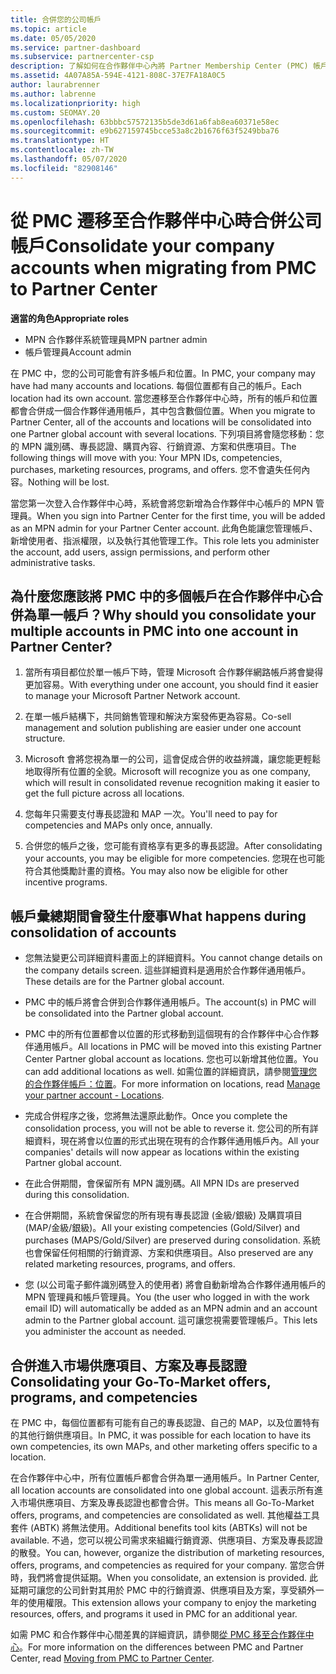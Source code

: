 ```yaml
---
title: 合併您的公司帳戶
ms.topic: article
ms.date: 05/05/2020
ms.service: partner-dashboard
ms.subservice: partnercenter-csp
description: 了解如何在合作夥伴中心內將 Partner Membership Center (PMC) 帳戶合併成一個帳戶。 適用於從 PMC 遷移至合作夥伴中心
ms.assetid: 4A07A85A-594E-4121-808C-37E7FA18A0C5
author: laurabrenner
ms.author: labrenne
ms.localizationpriority: high
ms.custom: SEOMAY.20
ms.openlocfilehash: 63bbbc57572135b5de3d61a6fab8ea60371e58ec
ms.sourcegitcommit: e9b627159745bcce53a8c2b1676f63f5249bba76
ms.translationtype: HT
ms.contentlocale: zh-TW
ms.lasthandoff: 05/07/2020
ms.locfileid: "82908146"
---
```

# <a name="consolidate-your-company-accounts-when-migrating-from-pmc-to-partner-center"></a><span data-ttu-id="e1ce6-104">從 PMC 遷移至合作夥伴中心時合併公司帳戶</span><span class="sxs-lookup"><span data-stu-id="e1ce6-104">Consolidate your company accounts when migrating from PMC to Partner Center</span></span>

<span data-ttu-id="e1ce6-105">**適當的角色**</span><span class="sxs-lookup"><span data-stu-id="e1ce6-105">**Appropriate roles**</span></span>

- <span data-ttu-id="e1ce6-106">MPN 合作夥伴系統管理員</span><span class="sxs-lookup"><span data-stu-id="e1ce6-106">MPN partner admin</span></span>
- <span data-ttu-id="e1ce6-107">帳戶管理員</span><span class="sxs-lookup"><span data-stu-id="e1ce6-107">Account admin</span></span>

<span data-ttu-id="e1ce6-108">在 PMC 中，您的公司可能會有許多帳戶和位置。</span><span class="sxs-lookup"><span data-stu-id="e1ce6-108">In PMC, your company may have had many accounts and locations.</span></span> <span data-ttu-id="e1ce6-109">每個位置都有自己的帳戶。</span><span class="sxs-lookup"><span data-stu-id="e1ce6-109">Each location had its own account.</span></span> <span data-ttu-id="e1ce6-110">當您遷移至合作夥伴中心時，所有的帳戶和位置都會合併成一個合作夥伴通用帳戶，其中包含數個位置。</span><span class="sxs-lookup"><span data-stu-id="e1ce6-110">When you migrate to Partner Center, all of the accounts and locations will be consolidated into one Partner global account with several locations.</span></span> <span data-ttu-id="e1ce6-111">下列項目將會隨您移動：您的 MPN 識別碼、專長認證、購買內容、行銷資源、方案和供應項目。</span><span class="sxs-lookup"><span data-stu-id="e1ce6-111">The following things will move with you: Your MPN IDs, competencies, purchases, marketing resources, programs, and offers.</span></span> <span data-ttu-id="e1ce6-112">您不會遺失任何內容。</span><span class="sxs-lookup"><span data-stu-id="e1ce6-112">Nothing will be lost.</span></span>

<span data-ttu-id="e1ce6-113">當您第一次登入合作夥伴中心時，系統會將您新增為合作夥伴中心帳戶的 MPN 管理員。</span><span class="sxs-lookup"><span data-stu-id="e1ce6-113">When you sign into Partner Center for the first time, you will be added as an MPN admin for your Partner Center account.</span></span> <span data-ttu-id="e1ce6-114">此角色能讓您管理帳戶、新增使用者、指派權限，以及執行其他管理工作。</span><span class="sxs-lookup"><span data-stu-id="e1ce6-114">This role lets you administer the account, add users, assign permissions, and perform other administrative tasks.</span></span>

## <a name="why-should-you-consolidate-your-multiple-accounts-in-pmc-into-one-account-in-partner-center"></a><span data-ttu-id="e1ce6-115">為什麼您應該將 PMC 中的多個帳戶在合作夥伴中心合併為單一帳戶？</span><span class="sxs-lookup"><span data-stu-id="e1ce6-115">Why should you consolidate your multiple accounts in PMC into one account in Partner Center?</span></span>

1. <span data-ttu-id="e1ce6-116">當所有項目都位於單一帳戶下時，管理 Microsoft 合作夥伴網路帳戶將會變得更加容易。</span><span class="sxs-lookup"><span data-stu-id="e1ce6-116">With everything under one account, you should find it easier to manage your Microsoft Partner Network account.</span></span>

2. <span data-ttu-id="e1ce6-117">在單一帳戶結構下，共同銷售管理和解決方案發佈更為容易。</span><span class="sxs-lookup"><span data-stu-id="e1ce6-117">Co-sell management and solution publishing are easier under one account structure.</span></span>

3. <span data-ttu-id="e1ce6-118">Microsoft 會將您視為單一的公司，這會促成合併的收益辨識，讓您能更輕鬆地取得所有位置的全貌。</span><span class="sxs-lookup"><span data-stu-id="e1ce6-118">Microsoft will recognize you as one company, which will result in consolidated revenue recognition making it easier to get the full picture across all locations.</span></span>  

4. <span data-ttu-id="e1ce6-119">您每年只需要支付專長認證和 MAP 一次。</span><span class="sxs-lookup"><span data-stu-id="e1ce6-119">You'll need to pay for competencies and MAPs only once, annually.</span></span>

5. <span data-ttu-id="e1ce6-120">合併您的帳戶之後，您可能有資格享有更多的專長認證。</span><span class="sxs-lookup"><span data-stu-id="e1ce6-120">After consolidating your accounts, you may be eligible for more competencies.</span></span> <span data-ttu-id="e1ce6-121">您現在也可能符合其他獎勵計畫的資格。</span><span class="sxs-lookup"><span data-stu-id="e1ce6-121">You may also now be eligible for other incentive programs.</span></span>


## <a name="what-happens-during-consolidation-of-accounts"></a><span data-ttu-id="e1ce6-122">帳戶彙總期間會發生什麼事</span><span class="sxs-lookup"><span data-stu-id="e1ce6-122">What happens during consolidation of accounts</span></span>

- <span data-ttu-id="e1ce6-123">您無法變更公司詳細資料畫面上的詳細資料。</span><span class="sxs-lookup"><span data-stu-id="e1ce6-123">You cannot change details on the company details screen.</span></span> <span data-ttu-id="e1ce6-124">這些詳細資料是適用於合作夥伴通用帳戶。</span><span class="sxs-lookup"><span data-stu-id="e1ce6-124">These details are for the Partner global account.</span></span> 

- <span data-ttu-id="e1ce6-125">PMC 中的帳戶將會合併到合作夥伴通用帳戶。</span><span class="sxs-lookup"><span data-stu-id="e1ce6-125">The account(s) in PMC will be consolidated into the Partner global account.</span></span>

- <span data-ttu-id="e1ce6-126">PMC 中的所有位置都會以位置的形式移動到這個現有的合作夥伴中心合作夥伴通用帳戶。</span><span class="sxs-lookup"><span data-stu-id="e1ce6-126">All locations in PMC will be moved into this existing Partner Center Partner global account as locations.</span></span> <span data-ttu-id="e1ce6-127">您也可以新增其他位置。</span><span class="sxs-lookup"><span data-stu-id="e1ce6-127">You can add additional locations as well.</span></span> <span data-ttu-id="e1ce6-128">如需位置的詳細資訊，請參閱[管理您的合作夥伴帳戶：位置](manage-locations.md)。</span><span class="sxs-lookup"><span data-stu-id="e1ce6-128">For more information on locations, read  [Manage your partner account - Locations](manage-locations.md).</span></span>

- <span data-ttu-id="e1ce6-129">完成合併程序之後，您將無法還原此動作。</span><span class="sxs-lookup"><span data-stu-id="e1ce6-129">Once you complete the consolidation process, you will not be able to reverse it.</span></span> <span data-ttu-id="e1ce6-130">您公司的所有詳細資料，現在將會以位置的形式出現在現有的合作夥伴通用帳戶內。</span><span class="sxs-lookup"><span data-stu-id="e1ce6-130">All your companies' details will now appear as locations within the existing Partner global account.</span></span> 

- <span data-ttu-id="e1ce6-131">在此合併期間，會保留所有 MPN 識別碼。</span><span class="sxs-lookup"><span data-stu-id="e1ce6-131">All MPN IDs are preserved during this consolidation.</span></span>

- <span data-ttu-id="e1ce6-132">在合併期間，系統會保留您的所有現有專長認證 (金級/銀級) 及購買項目 (MAP/金級/銀級)。</span><span class="sxs-lookup"><span data-stu-id="e1ce6-132">All your existing competencies (Gold/Silver) and purchases (MAPS/Gold/Silver) are preserved during consolidation.</span></span> <span data-ttu-id="e1ce6-133">系統也會保留任何相關的行銷資源、方案和供應項目。</span><span class="sxs-lookup"><span data-stu-id="e1ce6-133">Also preserved are any related marketing resources, programs, and offers.</span></span>

- <span data-ttu-id="e1ce6-134">您 (以公司電子郵件識別碼登入的使用者) 將會自動新增為合作夥伴通用帳戶的 MPN 管理員和帳戶管理員。</span><span class="sxs-lookup"><span data-stu-id="e1ce6-134">You (the user who logged in with the work email ID) will automatically be added as an MPN admin and an account admin to the Partner global account.</span></span> <span data-ttu-id="e1ce6-135">這可讓您視需要管理帳戶。</span><span class="sxs-lookup"><span data-stu-id="e1ce6-135">This lets you administer the account as needed.</span></span>

## <a name="consolidating-your-go-to-market-offers-programs-and-competencies"></a><span data-ttu-id="e1ce6-136">合併進入市場供應項目、方案及專長認證</span><span class="sxs-lookup"><span data-stu-id="e1ce6-136">Consolidating your Go-To-Market offers, programs, and competencies</span></span>

<span data-ttu-id="e1ce6-137">在 PMC 中，每個位置都有可能有自己的專長認證、自己的 MAP，以及位置特有的其他行銷供應項目。</span><span class="sxs-lookup"><span data-stu-id="e1ce6-137">In PMC, it was possible for each location to have its own competencies, its own MAPs, and other marketing offers specific to a location.</span></span>

<span data-ttu-id="e1ce6-138">在合作夥伴中心中，所有位置帳戶都會合併為單一通用帳戶。</span><span class="sxs-lookup"><span data-stu-id="e1ce6-138">In Partner Center, all location accounts are consolidated into one global account.</span></span> <span data-ttu-id="e1ce6-139">這表示所有進入市場供應項目、方案及專長認證也都會合併。</span><span class="sxs-lookup"><span data-stu-id="e1ce6-139">This means all Go-To-Market offers, programs, and competencies are consolidated as well.</span></span> <span data-ttu-id="e1ce6-140">其他權益工具套件 (ABTK) 將無法使用。</span><span class="sxs-lookup"><span data-stu-id="e1ce6-140">Additional benefits tool kits (ABTKs) will not be available.</span></span> <span data-ttu-id="e1ce6-141">不過，您可以視公司需求來組織行銷資源、供應項目、方案及專長認證的散發。</span><span class="sxs-lookup"><span data-stu-id="e1ce6-141">You can, however, organize the distribution of marketing resources, offers, programs, and competencies as required for your company.</span></span> <span data-ttu-id="e1ce6-142">當您合併時，我們將會提供延期。</span><span class="sxs-lookup"><span data-stu-id="e1ce6-142">When you consolidate, an extension is provided.</span></span> <span data-ttu-id="e1ce6-143">此延期可讓您的公司針對其用於 PMC 中的行銷資源、供應項目及方案，享受額外一年的使用權限。</span><span class="sxs-lookup"><span data-stu-id="e1ce6-143">This extension allows your company to enjoy the marketing resources, offers, and programs it used in PMC for an additional year.</span></span>

<span data-ttu-id="e1ce6-144">如需 PMC 和合作夥伴中心間差異的詳細資訊，請參閱[從 PMC 移至合作夥伴中心](guide-to-migration.md)。</span><span class="sxs-lookup"><span data-stu-id="e1ce6-144">For more information on the differences between PMC and Partner Center, read [Moving from PMC to Partner Center](guide-to-migration.md).</span></span>

